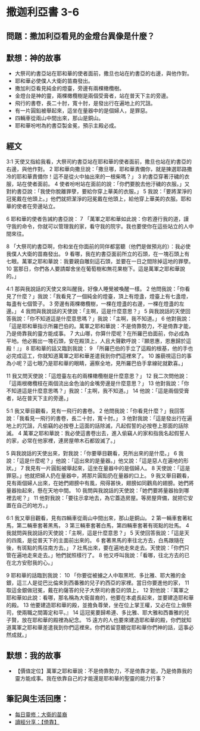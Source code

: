 # 撒迦利亞書 3-6

## 問題：撒加利亞看見的金燈台異像是什麼？

## 默想：神的故事
+ 大祭司約書亞站在耶和華的使者面前，撒旦也站在約書亞的右邊，與他作對。
+ 耶和華必使僕人大衛的苗裔發出。
+ 撒加利亞看見純金的燈臺，旁邊有兩棵橄欖樹。
+ 金燈台是神的靈，兩棵橄欖樹是兩個受膏者，站在普天下主的旁邊。
+ 飛行的書卷，長二十肘，寬十肘，是發出行在遍地上的咒詛。
+ 有一片圓鉛被舉起來，這坐在量器中的是個婦人，是罪惡。
+ 四輛車從兩山中間出來，那山是銅山。
+ 耶和華吩咐為約書亞製金冕，預示主殿必成。

## 經文

3:1 天使又指給我看，大祭司約書亞站在耶和華的使者面前，撒旦也站在約書亞的右邊，與他作對。 2 耶和華向撒旦說：「撒旦哪，耶和華責備你，就是揀選耶路撒冷的耶和華責備你！這不是從火中抽出來的一根柴嗎？」 3 約書亞穿著汙穢的衣服，站在使者面前。 4 使者吩咐站在面前的說：「你們要脫去他汙穢的衣服。」又對約書亞說：「我使你脫離罪孽，要給你穿上華美的衣服。」 5 我說：「要將潔淨的冠冕戴在他頭上。」他們就把潔淨的冠冕戴在他頭上，給他穿上華美的衣服。耶和華的使者在旁邊站立。

6 耶和華的使者告誡約書亞說： 7 「萬軍之耶和華如此說：你若遵行我的道，謹守我的命令，你就可以管理我的家，看守我的院宇。我也要使你在這些站立的人中間來往。

8 「大祭司約書亞啊，你和坐在你面前的同伴都當聽（他們是做預兆的）：我必使我僕人大衛的苗裔發出。 9 看哪，我在約書亞面前所立的石頭，在一塊石頭上有七眼。萬軍之耶和華說：我要親自雕刻這石頭，並要在一日之間除掉這地的罪孽。 10 當那日，你們各人要請鄰舍坐在葡萄樹和無花果樹下。這是萬軍之耶和華說的。」

4:1 那與我說話的天使又來叫醒我，好像人睡覺被喚醒一樣。 2 他問我說：「你看見了什麼？」我說：「我看見了一個純金的燈臺，頂上有燈盞，燈臺上有七盞燈，每盞有七個管子。 3 旁邊有兩棵橄欖樹，一棵在燈盞的右邊，一棵在燈盞的左邊。」 4 我問與我說話的天使說：「主啊，這是什麼意思？」 5 與我說話的天使回答我說：「你不知道這是什麼意思嗎？」我說：「主啊，我不知道。」 6 他對我說：「這是耶和華指示所羅巴伯的。萬軍之耶和華說：不是倚靠勢力，不是倚靠才能，乃是倚靠我的靈方能成事。 7 大山哪，你算什麼呢？在所羅巴伯面前，你必成為平地。他必搬出一塊石頭，安在殿頂上，人且大聲歡呼說：『願恩惠，恩惠歸於這殿！』」 8 耶和華的話又臨到我說： 9 「所羅巴伯的手立了這殿的根基，他的手也必完成這工，你就知道萬軍之耶和華差遣我到你們這裡來了。 10 誰藐視這日的事為小呢？這七眼乃是耶和華的眼睛，遍察全地，見所羅巴伯手拿線砣就歡喜。」

11 我又問天使說：「這燈臺左右的兩棵橄欖樹是什麼意思？」 12 我二次問他說：「這兩根橄欖枝在兩個流出金色油的金嘴旁邊是什麼意思？」 13 他對我說：「你不知道這是什麼意思嗎？」我說：「主啊，我不知道。」 14 他說：「這是兩個受膏者，站在普天下主的旁邊。」

5:1 我又舉目觀看，見有一飛行的書卷。 2 他問我說：「你看見什麼？」我回答說：「我看見一飛行的書卷，長二十肘，寬十肘。」 3 他對我說：「這是發出行在遍地上的咒詛，凡偷竊的必按卷上這面的話除滅，凡起假誓的必按卷上那面的話除滅。 4 萬軍之耶和華說：我必使這書卷出去，進入偷竊人的家和指我名起假誓人的家，必常在他家裡，連房屋帶木石都毀滅了。」

5 與我說話的天使出來，對我說：「你要舉目觀看，見所出來的是什麼。」 6 我說：「這是什麼呢？」他說：「這出來的是量器。」他又說：「這是惡人在遍地的形狀。」 7 我見有一片圓鉛被舉起來，這坐在量器中的是個婦人。 8 天使說：「這是罪惡。」他就把婦人扔在量器中，將那片圓鉛扔在量器的口上。 9 我又舉目觀看，見有兩個婦人出來，在她們翅膀中有風，飛得甚快，翅膀如同鸛鳥的翅膀。她們將量器抬起來，懸在天地中間。 10 我問與我說話的天使說：「她們要將量器抬到哪裡去呢？」 11 他對我說：「要往示拿地去，為它蓋造房屋。等房屋齊備，就把它安置在自己的地方。」

6:1 我又舉目觀看，見有四輛車從兩山中間出來，那山是銅山。 2 第一輛車套著紅馬，第二輛車套著黑馬， 3 第三輛車套著白馬，第四輛車套著有斑點的壯馬。 4 我就問與我說話的天使說：「主啊，這是什麼意思？」 5 天使回答我說：「這是天的四風，是從普天下的主面前出來的。 6 套著黑馬的車往北方去，白馬跟隨在後，有斑點的馬往南方去。」 7 壯馬出來，要在遍地走來走去。天使說：「你們只管在遍地走來走去。」牠們就照樣行了。 8 他又呼叫我說：「看哪，往北方去的已在北方安慰我的心。」

9 耶和華的話臨到我說： 10 「你要從被擄之人中取黑玳、多比雅、耶大雅的金銀，這三人是從巴比倫來到西番雅的兒子約西亞的家裡。當日你要進他的家， 11 取這金銀做冠冕，戴在約薩答的兒子大祭司約書亞的頭上， 12 對他說：『萬軍之耶和華如此說：看哪，那名稱為大衛苗裔的，他要在本處長起來，並要建造耶和華的殿。 13 他要建造耶和華的殿，並擔負尊榮，坐在位上掌王權，又必在位上做祭司，使兩職之間籌定和平。』 14 這冠冕要歸希連、多比雅、耶大雅和西番雅的兒子賢，放在耶和華的殿裡為紀念。 15 遠方的人也要來建造耶和華的殿，你們就知道萬軍之耶和華差遣我到你們這裡來。你們若留意聽從耶和華你們神的話，這事必然成就。」

## 默想：我的故事
+ 【價值定位】萬軍之耶和華說：不是倚靠勢力，不是倚靠才能，乃是倚靠我的靈方能成事。我在依靠自己的才能還是耶和華的聖靈的能力行事？

## 筆記與生活回應：
+ [每日靈修：大衛的苗裔](https://bibleplan.github.io/sharing/zhuolin/day4-wk94-sharing.html)
+ [讀經分享：【倚靠】](https://bibleplan.github.io/sharing/day4-wk94-sharing.html)
